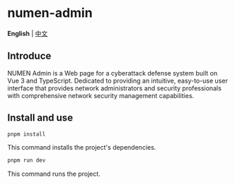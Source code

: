 <h1>numen-admin</h1>

**English** | [中文](./README.md)

## Introduce

NUMEN Admin is a Web page for a cyberattack defense system built on Vue 3 and TypeScript. Dedicated to providing an intuitive, easy-to-use user interface that provides network administrators and security professionals with comprehensive network security management capabilities.

## Install and use

```bash
pnpm install
```

This command installs the project's dependencies.

```bash
pnpm run dev
```

This command runs the project.
